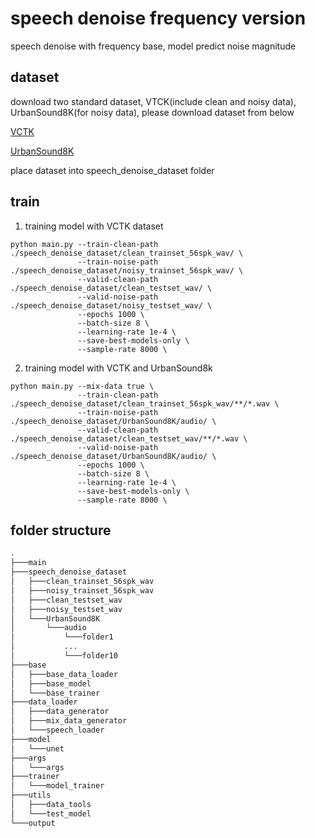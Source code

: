 # speech denoise frequency version
speech denoise with frequency base, model predict noise magnitude

## dataset
download two standard dataset, VTCK(include clean and noisy data), UrbanSound8K(for noisy data),
please download dataset from below

[VCTK](https://datashare.ed.ac.uk/handle/10283/2791)

[UrbanSound8K](https://urbansounddataset.weebly.com/urbansound8k.html)

place dataset into speech_denoise_dataset folder

## train
1. training model with VCTK dataset
```
python main.py --train-clean-path ./speech_denoise_dataset/clean_trainset_56spk_wav/ \
               --train-noise-path ./speech_denoise_dataset/noisy_trainset_56spk_wav/ \
               --valid-clean-path ./speech_denoise_dataset/clean_testset_wav/ \
               --valid-noise-path ./speech_denoise_dataset/noisy_testset_wav/ \
               --epochs 1000 \
               --batch-size 8 \
               --learning-rate 1e-4 \
               --save-best-models-only \
               --sample-rate 8000 \
```
2. training model with VCTK and UrbanSound8k 
```
python main.py --mix-data true \
               --train-clean-path ./speech_denoise_dataset/clean_trainset_56spk_wav/**/*.wav \
               --train-noise-path ./speech_denoise_dataset/UrbanSound8K/audio/ \
               --valid-clean-path ./speech_denoise_dataset/clean_testset_wav/**/*.wav \
               --valid-noise-path ./speech_denoise_dataset/UrbanSound8K/audio/ \
               --epochs 1000 \
               --batch-size 8 \
               --learning-rate 1e-4 \
               --save-best-models-only \
               --sample-rate 8000 \
```
## folder structure
```sh
.
├───main
├───speech_denoise_dataset
│   ├───clean_trainset_56spk_wav
│   ├───noisy_trainset_56spk_wav
│   ├───clean_testset_wav
│   ├───noisy_testset_wav
│   └───UrbanSound8K
│       └───audio
│           └───folder1
│           ...
│           └───folder10
├───base
│   ├───base_data_loader
│   ├───base_model
│   └───base_trainer
├───data_loader
│   ├───data_generator
│   ├───mix_data_generator
│   └───speech_loader
├───model
│   └───unet
├───args
│   └───args
├───trainer
│   └───model_trainer
├───utils
│   ├───data_tools
│   └───test_model
└───output
```
